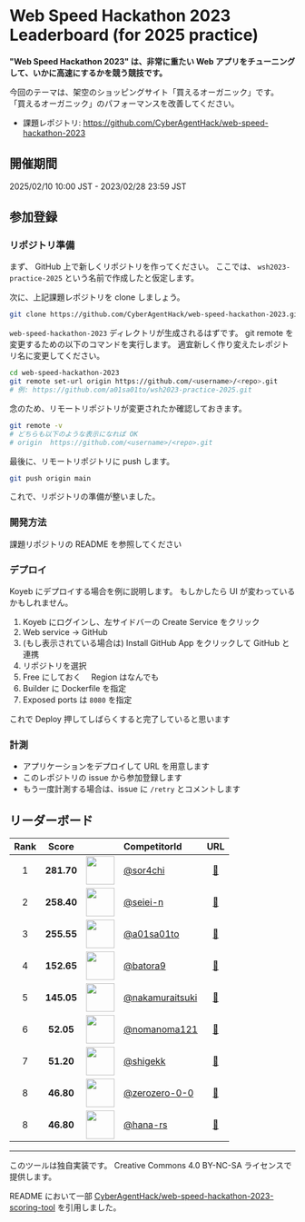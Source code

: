 # Web Speed Hackathon 2023 Leaderboard (for 2025 practice)

**"Web Speed Hackathon 2023" は、非常に重たい Web アプリをチューニングして、いかに高速にするかを競う競技です。**

今回のテーマは、架空のショッピングサイト「買えるオーガニック」です。
「買えるオーガニック」のパフォーマンスを改善してください。

- 課題レポジトリ: <https://github.com/CyberAgentHack/web-speed-hackathon-2023>

## 開催期間

2025/02/10 10:00 JST - 2023/02/28 23:59 JST

## 参加登録

### リポジトリ準備

まず、 GitHub 上で新しくリポジトリを作ってください。
ここでは、 `wsh2023-practice-2025` という名前で作成したと仮定します。

次に、上記課題レポジトリを clone しましょう。

```bash
git clone https://github.com/CyberAgentHack/web-speed-hackathon-2023.git
```

`web-speed-hackathon-2023` ディレクトリが生成されるはずです。
git remote を変更するための以下のコマンドを実行します。
適宜新しく作り変えたレポジトリ名に変更してください。

```bash
cd web-speed-hackathon-2023
git remote set-url origin https://github.com/<username>/<repo>.git
# 例: https://github.com/a01sa01to/wsh2023-practice-2025.git
```

念のため、リモートリポジトリが変更されたか確認しておきます。

```bash
git remote -v
# どちらも以下のような表示になれば OK
# origin  https://github.com/<username>/<repo>.git
```

最後に、リモートリポジトリに push します。

```bash
git push origin main
```

これで、リポジトリの準備が整いました。

### 開発方法

課題リポジトリの README を参照してください

### デプロイ

Koyeb にデプロイする場合を例に説明します。
もしかしたら UI が変わっているかもしれません。

1. Koyeb にログインし、左サイドバーの Create Service をクリック
2. Web service -> GitHub
3. (もし表示されている場合は) Install GitHub App をクリックして GitHub と連携
4. リポジトリを選択
5. Free にしておく　 Region はなんでも
6. Builder に Dockerfile を指定
7. Exposed ports は `8080` を指定

これで Deploy 押してしばらくすると完了していると思います

### 計測

- アプリケーションをデプロイして URL を用意します
- このレポジトリの issue から参加登録します
- もう一度計測する場合は、issue に `/retry` とコメントします

## リーダーボード

<!-- leaderboard:start -->

|Rank|Score||CompetitorId|URL|
|:--:|:--:|:--:|:--|:--:|
|1|**281.70**|<img alt="" width="50" height="50" src="https://github.com/sor4chi.png?size=100"/>|[@sor4chi](https://github.com/sor4chi)|[:link:](https://wsh.sor4chi.com/)|
|2|**258.40**|<img alt="" width="50" height="50" src="https://github.com/seiei-n.png?size=100"/>|[@seiei-n](https://github.com/seiei-n)|[:link:](https://wsh-2023-practice.pages.dev/)|
|3|**255.55**|<img alt="" width="50" height="50" src="https://github.com/a01sa01to.png?size=100"/>|[@a01sa01to](https://github.com/a01sa01to)|[:link:](https://systematic-delilah-a01sa01to-755f4379.koyeb.app/)|
|4|**152.65**|<img alt="" width="50" height="50" src="https://github.com/batora9.png?size=100"/>|[@batora9](https://github.com/batora9)|[:link:](https://web-speed-hackathon-2023-for-2025.fly.dev/)|
|5|**145.05**|<img alt="" width="50" height="50" src="https://github.com/nakamuraitsuki.png?size=100"/>|[@nakamuraitsuki](https://github.com/nakamuraitsuki)|[:link:](https://promising-gwenneth-nakamuraitsuki-545d2f94.koyeb.app/)|
|6|**52.05**|<img alt="" width="50" height="50" src="https://github.com/nomanoma121.png?size=100"/>|[@nomanoma121](https://github.com/nomanoma121)|[:link:](https://defeated-dorthy-kouta0121-17276928.koyeb.app/)|
|7|**51.20**|<img alt="" width="50" height="50" src="https://github.com/shigekk.png?size=100"/>|[@shigekk](https://github.com/shigekk)|[:link:](https://sacred-wilow-shigekk-c1213da9.koyeb.app/)|
|8|**46.80**|<img alt="" width="50" height="50" src="https://github.com/zerozero-0-0.png?size=100"/>|[@zerozero-0-0](https://github.com/zerozero-0-0)|[:link:](https://ashamed-justine-saitamauniversity-45b260cd.koyeb.app/)|
|8|**46.80**|<img alt="" width="50" height="50" src="https://github.com/hana-rs.png?size=100"/>|[@hana-rs](https://github.com/hana-rs)|[:link:](https://straight-alyce-rsmaximum-b8c16eea.koyeb.app/)|

<!-- leaderboard:end -->

---

このツールは独自実装です。
Creative Commons 4.0 BY-NC-SA ライセンスで提供します。

README において一部 [CyberAgentHack/web-speed-hackathon-2023-scoring-tool](https://github.com/CyberAgentHack/web-speed-hackathon-2023-scoring-tool) を引用しました。
